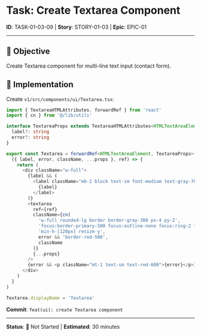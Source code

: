 # Task: Create Textarea Component

**ID**: TASK-01-03-09 | **Story**: STORY-01-03 | **Epic**: EPIC-01

---

## 🎯 Objective
Create Textarea component for multi-line text input (contact form).

## 🔧 Implementation

Create `v1/src/components/ui/Textarea.tsx`:

```typescript
import { TextareaHTMLAttributes, forwardRef } from 'react'
import { cn } from '@/lib/utils'

interface TextareaProps extends TextareaHTMLAttributes<HTMLTextAreaElement> {
  label?: string
  error?: string
}

export const Textarea = forwardRef<HTMLTextAreaElement, TextareaProps>(
  ({ label, error, className, ...props }, ref) => {
    return (
      <div className="w-full">
        {label && (
          <label className="mb-2 block text-sm font-medium text-gray-700">
            {label}
          </label>
        )}
        <textarea
          ref={ref}
          className={cn(
            'w-full rounded-lg border border-gray-300 px-4 py-2',
            'focus:border-primary-500 focus:outline-none focus:ring-2 focus:ring-primary-200',
            'min-h-[120px] resize-y',
            error && 'border-red-500',
            className
          )}
          {...props}
        />
        {error && <p className="mt-1 text-sm text-red-600">{error}</p>}
      </div>
    )
  }
)

Textarea.displayName = 'Textarea'
```

**Commit**: `feat(ui): create Textarea component`

---

**Status**: 🔵 Not Started | **Estimated**: 30 minutes
